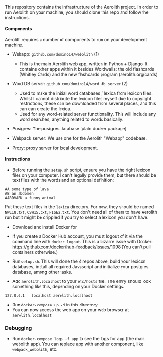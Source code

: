 This repository contains the infrastructure of the Aerolith project. In order to run Aerolith on your machine, you should clone this repo and follow the instructions.

#### Components

Aerolith requires a number of components to run on your development machine.

- Webapp: `github.com/domino14/webolith` (1)

  - This is the main Aerolith web app, written in Python + Django. It contains other apps within it besides Wordwalls: the old flashcards (Whitley Cards) and the new flashcards program (aerolith.org/cards)

- Word DB server: `github.com/domino14/word_db_server` (2)

  - Used to make the initial word databases / lexica from lexicon files. Whilst I cannot distribute the lexicon files myself due to copyright restrictions, these can be downloaded from several places, and this can can create the lexica.
  - Used for any word-related server functionality. This will include any word searches, anything related to words basically.

- Postgres: The postgres database (plain docker package)

- Webpack server: We use one for the Aerolith "Webapp" codebase.

- Proxy: proxy server for local development.

#### Instructions

- Before running the `setup.sh` script, ensure you have the right lexicon files on your computer. I can't legally provide them, but there should be text files with the words and an optional definition:

```
AA some type of lava
AB an abdomen
AARDVARK a funny animal
```

Put these text files in the `lexica` directory. For now, they should be named `NWL18.txt`, `CSW15.txt`, `FISE2.txt`. You don't need all of them to have Aerolith run but it might be crippled if you try to select a lexicon you don't have.

- Download and install Docker for <Your operating system here>

- If you create a Docker Hub account, you must logout of it via the command line with `docker logout`. This is a bizarre issue with Docker: https://github.com/docker/hub-feedback/issues/1098
  (You can't pull containers otherwise.)

- Run `setup.sh`. This will clone the 4 repos above, build your lexicon databases, install all required Javascript and initialize your postgres database, among other tasks.

- Add `aerolith.localhost` to your `etc/hosts` file. The entry should look something like this, depending on your Docker settings.

```
127.0.0.1   localhost aerolith.localhost
```

- Run `docker-compose up -d` in this directory
- You can now access the web app on your web browser at `aerolith.localhost`

### Debugging

- Run `docker-compose logs -f app` to see the logs for app (the main webolith app). You can replace app with another component, like `webpack_webolith`, etc.

